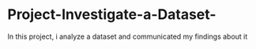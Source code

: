 # Project-Investigate-a-Dataset-
In this project, i analyze a dataset and communicated my findings about it
